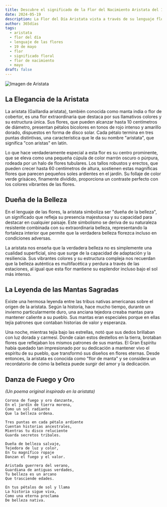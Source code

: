 ```yaml
---
title: Descubre el significado de la Flor del Nacimiento Aristata del 19 de mayo
date: 2024-05-19
description: La Flor del Día Aristata vista a través de su lenguaje floral e historias
author: 365días
tags:
  - aristata
  - flor del día
  - lenguaje de las flores
  - 19 de mayo
  - flor
  - significado floral
  - flor de nacimiento
  - mayo
draft: false
---
```



![Imagen de Aristata](https://cdn.pixabay.com/photo/2014/12/05/01/21/gaillardia-557400_1280.jpg#center#center)


## La Elegancia de la Aristata

La aristata (Gaillardia aristata), también conocida como manta india o flor de cobertor, es una flor extraordinaria que destaca por sus llamativos colores y su estructura única. Sus flores, que pueden alcanzar hasta 10 centímetros de diámetro, presentan pétalos bicolores en tonos de rojo intenso y amarillo dorado, dispuestos en forma de disco solar. Cada pétalo termina en tres puntas distintivas, una característica que le da su nombre "aristata", que significa "con aristas" en latín.

Lo que hace verdaderamente especial a esta flor es su centro prominente, que se eleva como una pequeña cúpula de color marrón oscuro o púrpura, rodeada por un halo de flores tubulares. Los tallos robustos y erectos, que pueden crecer hasta 60 centímetros de altura, sostienen estas magníficas flores que parecen pequeños soles ardientes en el jardín. Su follaje de color verde grisáceo, finamente dividido, proporciona un contraste perfecto con los colores vibrantes de las flores.

## Dueña de la Belleza

En el lenguaje de las flores, la aristata simboliza ser "dueña de la belleza", un significado que refleja su presencia majestuosa y su capacidad para destacar en cualquier paisaje. Este simbolismo se deriva de su naturaleza resistente combinada con su extraordinaria belleza, representando la fortaleza interior que permite que la verdadera belleza florezca incluso en condiciones adversas.

La aristata nos enseña que la verdadera belleza no es simplemente una cualidad superficial, sino que surge de la capacidad de adaptación y la resiliencia. Sus vibrantes colores y su estructura compleja nos recuerdan que la belleza auténtica es multifacética y perdura a través de las estaciones, al igual que esta flor mantiene su esplendor incluso bajo el sol más intenso.

## La Leyenda de las Mantas Sagradas

Existe una hermosa leyenda entre las tribus nativas americanas sobre el origen de la aristata. Según la historia, hace mucho tiempo, durante un invierno particularmente duro, una anciana tejedora creaba mantas para mantener caliente a su pueblo. Sus mantas eran especiales porque en ellas tejía patrones que contaban historias de valor y esperanza.

Una noche, mientras tejía bajo las estrellas, notó que sus dedos brillaban con luz dorada y carmesí. Donde caían estos destellos en la tierra, brotaban flores que reflejaban los mismos patrones de sus mantas. El Gran Espíritu había quedado tan impresionado por su dedicación a mantener vivo el espíritu de su pueblo, que transformó sus diseños en flores eternas. Desde entonces, la aristata es conocida como "flor de manta" y se considera un recordatorio de cómo la belleza puede surgir del amor y la dedicación.

## Danza de Fuego y Oro
*(Un poema original inspirado en la aristata)*

```
Corona de fuego y oro danzante,
En el jardín de tierra morena,
Como un sol radiante
Que la belleza ordena.

Tres puntas en cada pétalo ardiente
Cuentan historias ancestrales,
Mientras tu disco reluciente
Guarda secretos tribales.

Dueña de belleza salvaje,
Tejedora de luz y color,
En tu magnífico ropaje
Danzan el fuego y el valor.

Aristada guerrera del verano,
Guardiana de antiguas verdades,
Tu belleza es un arcano
Que trasciende edades.

En tus pétalos de sol y llama
La historia sigue viva,
Como una eterna proclama
De belleza nativa.
```